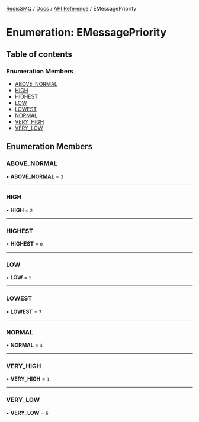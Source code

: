 [RedisSMQ](../../../README.md) / [Docs](../../README.md) / [API Reference](../README.md) / EMessagePriority

# Enumeration: EMessagePriority

## Table of contents

### Enumeration Members

- [ABOVE\_NORMAL](EMessagePriority.md#above_normal)
- [HIGH](EMessagePriority.md#high)
- [HIGHEST](EMessagePriority.md#highest)
- [LOW](EMessagePriority.md#low)
- [LOWEST](EMessagePriority.md#lowest)
- [NORMAL](EMessagePriority.md#normal)
- [VERY\_HIGH](EMessagePriority.md#very_high)
- [VERY\_LOW](EMessagePriority.md#very_low)

## Enumeration Members

### ABOVE\_NORMAL

• **ABOVE\_NORMAL** = ``3``

___

### HIGH

• **HIGH** = ``2``

___

### HIGHEST

• **HIGHEST** = ``0``

___

### LOW

• **LOW** = ``5``

___

### LOWEST

• **LOWEST** = ``7``

___

### NORMAL

• **NORMAL** = ``4``

___

### VERY\_HIGH

• **VERY\_HIGH** = ``1``

___

### VERY\_LOW

• **VERY\_LOW** = ``6``
